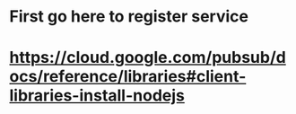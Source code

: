 # First go here to register service
# https://cloud.google.com/pubsub/docs/reference/libraries#client-libraries-install-nodejs